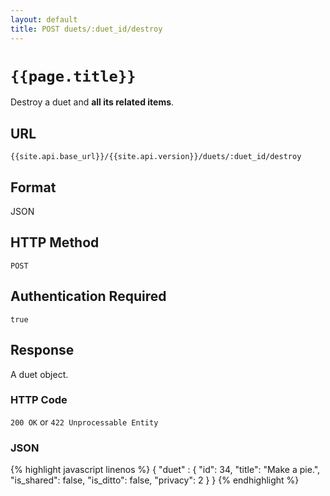 ```yaml
---
layout: default
title: POST duets/:duet_id/destroy
---
```

# `{{page.title}}`

Destroy a duet and **all its related items**.

## URL

`{{site.api.base_url}}/{{site.api.version}}/duets/:duet_id/destroy`

## Format

JSON

## HTTP Method

`POST`

## Authentication Required

`true`

## Response

A duet object.

### HTTP Code

`200 OK` or `422 Unprocessable Entity`

### JSON

{% highlight javascript linenos %}
{
    "duet" : {
      "id": 34,
      "title": "Make a pie.",
      "is_shared": false,
      "is_ditto": false,
      "privacy": 2
    }
}
{% endhighlight %}